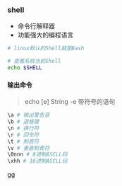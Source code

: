 ### shell
* 命令行解释器
* 功能强大的编程语言
```bash
# linux默认的Shell就是Bash

# 查看系统当前Shell
echo $SHELL
```

#### 输出命令
> echo [e] String
> -e 带符号的语句
```bash
\a # 输出警告音
\b # 退格键
\n # 换行符
\r # 回车符
\t # 制表符
\v # 垂直制表符
\0nnn # 8进制ASCLL码
\xhh # 16进制ASCLL码
```


gg

